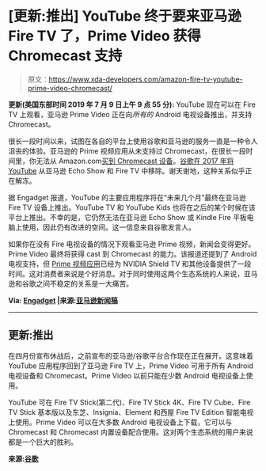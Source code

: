 # [更新:推出] YouTube 终于要来亚马逊 Fire TV 了，Prime Video 获得 Chromecast 支持

> 原文：<https://www.xda-developers.com/amazon-fire-tv-youtube-prime-video-chromecast/>

**更新(美国东部时间 2019 年 7 月 9 日上午 9 点 55 分):** YouTube 现在可以在 Fire TV 上观看，亚马逊 Prime Video 正在向*所有的* Android 电视设备推出，并支持 Chromecast。

很长一段时间以来，试图在各自的平台上使用谷歌和亚马逊的服务一直是一种令人沮丧的体验。亚马逊的 Prime 视频应用从未支持过 Chromecast，在很长一段时间里，你无法从 Amazon.com[买到 Chromecast 设备](https://www.xda-developers.com/amazon-selling-google-chromecast-again/)。[谷歌在 2017 年将 YouTube](https://www.xda-developers.com/google-removing-youtube-amazon-echo-show-fire-tv/) 从亚马逊 Echo Show 和 Fire TV 中移除。谢天谢地，这种关系似乎正在解冻。

据 Engadget 报道，YouTube 的主要应用程序将在“未来几个月”最终在亚马逊 Fire TV 设备上推出。YouTube TV 和 YouTube Kids 也将在之后的某个时候在该平台上推出。不幸的是，它仍然无法在亚马逊 Echo Show 或 Kindle Fire 平板电脑上使用，因此仍有改进的空间。这一信息来自谷歌发言人。

如果你在没有 Fire 电视设备的情况下观看亚马逊 Prime 视频，新闻会变得更好。Prime Video 最终将获得 cast 到 Chromecast 的能力。该报道还提到了 Android 电视支持，但 [Prime 视频应用](https://play.google.com/store/apps/details?id=com.amazon.amazonvideo.livingroom&hl=en_US)已经为 NVIDIA Shield TV 和其他设备提供了一段时间。这对消费者来说是个好消息。对于同时使用这两个生态系统的人来说，亚马逊和谷歌之间不稳定的关系是一大痛苦。

**Via: [Engadget](https://www.engadget.com/2019/04/18/google-amazon-youtube-firetv-prime-video-chromecast/) |来源:[亚马逊新闻稿](https://press.aboutamazon.com/news-releases/news-release-details/amazon-and-google-announce-official-youtube-apps-launch-fire-tv)**

* * *

## 更新:推出

在四月份宣布休战后，之前宣布的亚马逊/谷歌平台合作现在正在展开。这意味着 YouTube 应用程序回到了亚马逊 Fire TV 上，Prime Video 可用于所有 Android 电视设备和 Chromecast。Prime Video 以前只能在少数 Android 电视设备上使用。

YouTube 可在 Fire TV Stick(第二代)、Fire TV Stick 4K、Fire TV Cube、Fire TV Stick 基本版以及东芝、Insignia、Element 和西屋 Fire TV Edition 智能电视上使用。Prime Video 可以在大多数 Android 电视设备上下载，它可以与 Chromecast 和 Chromecast 内置设备配合使用。这对两个生态系统的用户来说都是一个巨大的胜利。

**来源:[谷歌](https://blog.google/products/chromecast/prime-video-chromecast-android-tv-youtube-fire-tv/)**